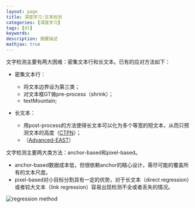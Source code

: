 ```yaml
---
layout: page
title: 深度学习:文本检测
categories: [深度学习]
tags: [dl]
keywords: 
description: 摘要描述
mathjax: true
---
```


文字检测主要有两大困难：密集文本行和长文本。已有的应对方法如下：

* 密集文本行：
  * 将文本边界设为第三类；
  * 对文本框GT做pre-process（shrink）；
  * textMountain;

* 长文本：
  * 用post-process的方法使得长文本可以化为多个等宽的短文本，从而只预测文本的高度（[CTPN](<https://github.com/eragonruan/text-detection-ctpn>)）；
  * （[Advanced-EAST](<https://github.com/huoyijie/AdvancedEAST>)）

文字检测主要两大类方法：anchor-based和pixel-based。

* anchor-based数据成本低，但很依赖anchor的精心设计，需尽可能的覆盖所有的文本尺度。
* pixel-based对小目标分割具有一定的优势，对于长文本（direct regression）或者较大文本（link regression）容易出现检测不全或者丢失的情况。

![regression method](https://img.vim-cn.com/1c/04fb88ae9bf6b3d46fa774225cdcd8cdbdf636.webp)
